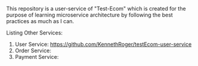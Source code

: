 This repository is a user-service of "Test-Ecom" which is created for the purpose of learning microservice architecture by following the best practices as much as I can. 

Listing Other Services:

1. User Service: https://github.com/KennethRoger/testEcom-user-service
2. Order Service: 
3. Payment Service:

